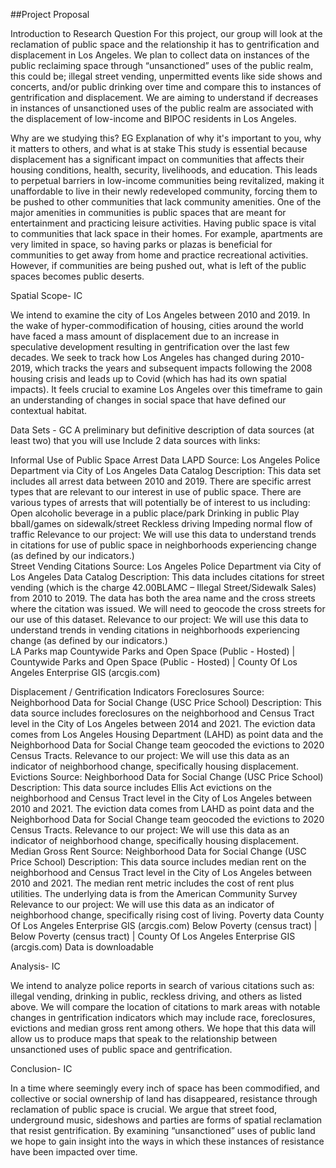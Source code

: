 ##Project Proposal 

Introduction to Research Question
For this project, our group will look at the reclamation of public space and the relationship it has to gentrification and displacement in Los Angeles. We plan to collect data on instances of the public reclaiming space through “unsanctioned” uses of the public realm, this could be; illegal street vending, unpermitted events like side shows and concerts, and/or public drinking over time and compare this to instances of gentrification and displacement. We are aiming to understand if decreases in instances of unsanctioned uses of the public realm are associated with the displacement of low-income and BIPOC residents in Los Angeles. 

Why are we studying this? EG
Explanation of why it's important to you, why it matters to others, and what is at stake
This study is essential because displacement has a significant impact on communities that affects their housing conditions, health, security, livelihoods, and education. This leads to perpetual barriers in low-income communities being revitalized, making it unaffordable to live in their newly redeveloped community, forcing them to be pushed to other communities that lack community amenities. One of the major amenities in communities is public spaces that are meant for entertainment and practicing leisure activities. Having public space is vital to communities that lack space in their homes. For example, apartments are very limited in space, so having parks or plazas is beneficial for communities to get away from home and practice recreational activities. However, if communities are being pushed out, what is left of the public spaces becomes public deserts. 


Spatial Scope- IC

We intend to examine the city of Los Angeles between 2010 and 2019. In the wake of hyper-commodification of housing, cities around the world have faced a mass amount of displacement due to an increase in speculative development resulting in gentrification over the last few decades. We seek to track how Los Angeles has changed during 2010-2019, which tracks the years and subsequent impacts following the 2008 housing crisis and leads up to Covid (which has had its own spatial impacts). It feels crucial to examine Los Angeles over this timeframe to gain an understanding of changes in social space that have defined our contextual habitat.

Data Sets  -  GC 
A preliminary but definitive description of data sources (at least two) that you will use 
Include 2 data sources with links:

Informal Use of Public Space 
Arrest Data LAPD
Source: Los Angeles Police Department via City of Los Angeles Data Catalog 
Description: This data set includes all arrest data between 2010 and 2019. There are specific arrest types that are relevant to our interest in use of public space. There are various types of arrests that will potentially be of interest to us including: 
Open alcoholic beverage in a public place/park 
Drinking in public 
Play bball/games on sidewalk/street
Reckless driving 
Impeding normal flow of traffic 
Relevance to our project: We will use this data to understand trends in citations for use of public space in neighborhoods experiencing change (as defined by our indicators.)  
Street Vending Citations 
Source: Los Angeles Police Department via City of Los Angeles Data Catalog 
Description: This data includes citations for street vending (which is the charge 42.00BLAMC – Illegal Street/Sidewalk Sales) from 2010 to 2019. The data has both the area name and the cross streets where the citation was issued. We will need to geocode the cross streets for our use of this dataset. 
Relevance to our project: We will use this data to understand trends in vending citations in neighborhoods experiencing change (as defined by our indicators.)  
LA Parks map 
Countywide Parks and Open Space (Public - Hosted) | Countywide Parks and Open Space (Public - Hosted) | County Of Los Angeles Enterprise GIS (arcgis.com)

Displacement / Gentrification Indicators
Foreclosures
Source: Neighborhood Data for Social Change (USC Price School)
Description: This data source includes foreclosures on the neighborhood and Census Tract level in the City of Los Angeles between 2014 and 2021. The eviction data comes from Los Angeles Housing Department (LAHD) as point data and the Neighborhood Data for Social Change team geocoded the evictions to 2020 Census Tracts. 
Relevance to our project: We will use this data as an indicator of neighborhood change, specifically housing displacement. 
Evictions 
Source: Neighborhood Data for Social Change (USC Price School)
Description: This data source includes Ellis Act evictions on the neighborhood and Census Tract level in the City of Los Angeles between 2010 and 2021. The eviction data comes from LAHD as point data and the Neighborhood Data for Social Change team geocoded the evictions to 2020 Census Tracts. 
Relevance to our project: We will use this data as an indicator of neighborhood change, specifically housing displacement. 
Median Gross Rent
Source: Neighborhood Data for Social Change (USC Price School)
Description: This data source includes median rent on the neighborhood and Census Tract level in the City of Los Angeles between 2010 and 2021. The median rent metric includes the cost of rent plus utilities. The underlying data is from the American Community Survey 
Relevance to our project: We will use this data as an indicator of neighborhood change, specifically rising cost of living. 
Poverty data 
County Of Los Angeles Enterprise GIS (arcgis.com)
Below Poverty (census tract) | Below Poverty (census tract) | County Of Los Angeles Enterprise GIS (arcgis.com)
Data is downloadable 



Analysis- IC

We intend to analyze police reports in search of various citations such as: illegal vending, drinking in public, reckless driving, and others as listed above. We will compare the location of citations to mark areas with notable changes in gentrification indicators which may include race, foreclosures, evictions and median gross rent among others. We hope that this data will allow us to produce maps that speak to the relationship between unsanctioned uses of public space and gentrification. 

Conclusion- IC

In a time where seemingly every inch of space has been commodified, and collective or social ownership of land has disappeared, resistance through reclamation of public space is crucial. We argue that street food, underground music, sideshows and parties are forms of spatial reclamation that resist gentrification. By examining “unsanctioned” uses of public land we hope to gain insight into the ways in which these instances of resistance have been impacted over time.
